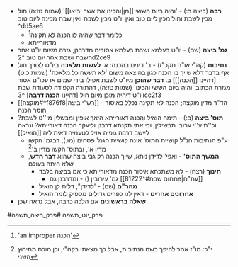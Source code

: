* **רבה** (ביצה ב:) - 'והיה ביום הששי [[מן|והכינו את אשר יביאו]]' (שמות טז:ה) חול מכין לשבת וחול מכין ליום טוב ואין יו"ט מכין לשבת ואין שבת מכינה ליום טוב ^dd5ae6
	* כלומר דבר שהיה לו הכנה לא תקינה[^1]
	* מדאורייתא
* **גמ' ביצה** (שם) - יו"ט בעלמא ושבת בעלמא אסורים מדרבנן, גזרה משום יו"ט אחר השבת ושבת אחר יום טוב ^2d2ce9
* **נתיבות** (קה"י או"ח תקכ"ז) - ב' דינים בהכנה:
	א. **לעשות מלאכה** ביו"ט לצורך חול אף בדבר דלא שייך בו הכנה כגון בהוצאה משום 'לא תעשה כל מלאכה' (שמות כ:ט) \[דהיינו [[הכנה]]\]
	ב. **דבר שהוכן** מיו"ט לשבת אפילו בידי שמים או עכו"ם אסור מגזרת הכתוב 'והיה ביום הששי והכינו' (שמות טז:ה), דהתורה הקפידה לסעודת שבת ויו"ט דיהיה מוכן מיום חול \[דהיינו **הכנה דרבה**\] ^3cc2f3
* [[מוקצה#^f876f8|רש"י ביצה]] - הד"ר מדין מוקצה; הכנה לא תקינה נכלל באיסור חוסר הכנה
* **תוס' ביצה** (ב:) - תימה הואיל והכנה דאורייתא היאך אופין ומבשלין מי''ט לשבת? וכ''ת ע''י ערובי תבשילין, וכי אתי תקנתא דרבנן וליעקר הכנה דאורייתא? ונראה ליישב דרבה גופיה אזיל לטעמיה דאית ליה [[הואיל]]
	* ע"פ הנתיבות הנ"ל קושיית התוס' אינה קושיית הגמ' פסחים (מו.), דבגמ' הקשו מדין א', ובתוס' הקשו מדין ב'[^2]
	* **המשך התוס'** - ואפי' לדידן ניחא, שייך הכנה רק גבי ביצה שהוא **דבר חדש**, שלא היתה בעולם
		* **חינוך** (רצח) - לא משתכחא איסור הכנה מדאורייתא כי אם בביצה בלבד
			* גמ' עירובין () - ומדרבנן גם [[תחום שבת#^81222e|עת"ח]]
		* **מהר"ם** (שם) - 'לדידן", דלית לן הואיל
		* **אחרונים אחרים** - דאין לנו כפרים גדולים מספיק לומר הואיל
* **שאלה בראשונים** אם הלכה כרבה, אבל נראה שכן


#פרק_יוט_תשפה #פרק_ביצה_תשפה

[^1]: 'an improper הכנה'
[^2]: י"כ: מו"ז אמר להיפך בשם הנתיבות, אבל כך מצאתי בקה"י, וכן מוכח מתירוץ השני